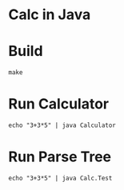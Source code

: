 # Calc in Java

# Build
`make`

# Run Calculator
`echo "3+3*5" | java Calculator`

# Run Parse Tree
`echo "3+3*5" | java Calc.Test`
